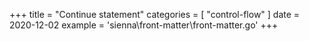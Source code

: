 +++
title = "Continue statement"
categories = [ "control-flow" ]
date = 2020-12-02
example = 'sienna\front-matter\front-matter.go'
+++
